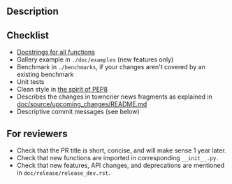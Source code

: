 ## Description

<!-- If this is a bug-fix or enhancement, state the issue # it closes -->
<!-- If this is a new feature, reference what paper it implements. -->


## Checklist

<!-- It's fine to submit PRs which are a work in progress! -->
<!-- But before they are merged, all PRs should provide: -->
- [Docstrings for all functions](https://github.com/numpy/numpy/blob/master/doc/example.py)
- Gallery example in `./doc/examples` (new features only)
- Benchmark in `./benchmarks`, if your changes aren't covered by an
  existing benchmark
- Unit tests
- Clean style in [the spirit of PEP8](https://www.python.org/dev/peps/pep-0008/)
- Describes the changes in towncrier news fragments as explained in [doc/source/upcoming_changes/README.md](https://github.com/scikit-image/scikit-image/tree/master/doc/release/upcoming_changes)
- Descriptive commit messages (see below)

<!-- For detailed information on these and other aspects see -->
<!-- the scikit-image contribution guidelines. -->
<!-- https://scikit-image.org/docs/dev/contribute.html -->

## For reviewers

<!-- Don't remove the checklist below. -->
- Check that the PR title is short, concise, and will make sense 1 year
  later.
- Check that new functions are imported in corresponding `__init__.py`.
- Check that new features, API changes, and deprecations are mentioned in
      `doc/release/release_dev.rst`.
